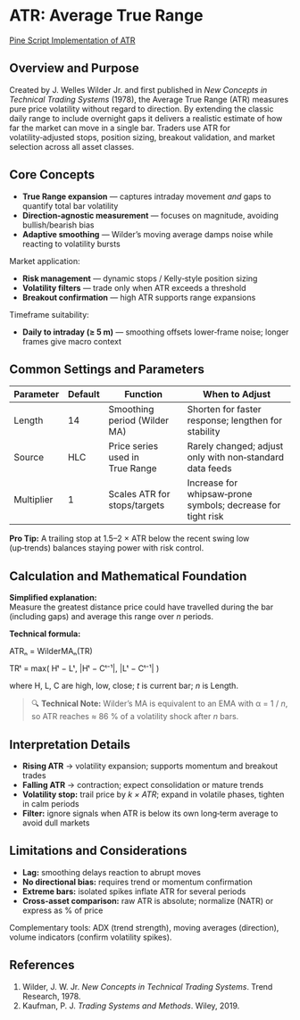 # ATR: Average True Range

[Pine Script Implementation of ATR](https://github.com/mihakralj/pinescript/blob/main/indicators/volatility/atr.pine)

## Overview and Purpose

Created by J. Welles Wilder Jr. and first published in *New Concepts in Technical Trading Systems* (1978), the Average True Range (ATR) measures pure price volatility without regard to direction. By extending the classic daily range to include overnight gaps it delivers a realistic estimate of how far the market can move in a single bar. Traders use ATR for volatility‑adjusted stops, position sizing, breakout validation, and market selection across all asset classes.

## Core Concepts

* **True Range expansion** — captures intraday movement *and* gaps to quantify total bar volatility  
* **Direction‑agnostic measurement** — focuses on magnitude, avoiding bullish/bearish bias  
* **Adaptive smoothing** — Wilder’s moving average damps noise while reacting to volatility bursts  

Market application:  

* **Risk management** — dynamic stops / Kelly‑style position sizing  
* **Volatility filters** — trade only when ATR exceeds a threshold  
* **Breakout confirmation** — high ATR supports range expansions

Timeframe suitability:  

* **Daily to intraday (≥ 5 m)** — smoothing offsets lower‑frame noise; longer frames give macro context

## Common Settings and Parameters

| Parameter | Default | Function | When to Adjust |
|-----------|---------|----------|---------------|
| Length | 14 | Smoothing period (Wilder MA) | Shorten for faster response; lengthen for stability |
| Source | HLC | Price series used in True Range | Rarely changed; adjust only with non‑standard data feeds |
| Multiplier | 1 | Scales ATR for stops/targets | Increase for whipsaw‑prone symbols; decrease for tight risk |

**Pro Tip:** A trailing stop at 1.5–2 × ATR below the recent swing low (up‑trends) balances staying power with risk control.

## Calculation and Mathematical Foundation

**Simplified explanation:**  
Measure the greatest distance price could have travelled during the bar (including gaps) and average this range over *n* periods.

**Technical formula:**

ATRₙ = WilderMAₙ(TR)  

TRᵗ = max( Hᵗ − Lᵗ, |Hᵗ − Cᵗ⁻¹|, |Lᵗ − Cᵗ⁻¹| )

where H, L, C are high, low, close; *t* is current bar; *n* is Length.

> 🔍 **Technical Note:** Wilder’s MA is equivalent to an EMA with α = 1 / *n*, so ATR reaches ≈ 86 % of a volatility shock after *n* bars.

## Interpretation Details

* **Rising ATR** → volatility expansion; supports momentum and breakout trades  
* **Falling ATR** → contraction; expect consolidation or mature trends  
* **Volatility stop:** trail price by *k × ATR*; expand in volatile phases, tighten in calm periods  
* **Filter:** ignore signals when ATR is below its own long‑term average to avoid dull markets

## Limitations and Considerations

* **Lag:** smoothing delays reaction to abrupt moves  
* **No directional bias:** requires trend or momentum confirmation  
* **Extreme bars:** isolated spikes inflate ATR for several periods  
* **Cross‑asset comparison:** raw ATR is absolute; normalize (NATR) or express as % of price

Complementary tools: ADX (trend strength), moving averages (direction), volume indicators (confirm volatility spikes).

## References

1. Wilder, J. W. Jr. *New Concepts in Technical Trading Systems*. Trend Research, 1978.  
2. Kaufman, P. J. *Trading Systems and Methods*. Wiley, 2019.
